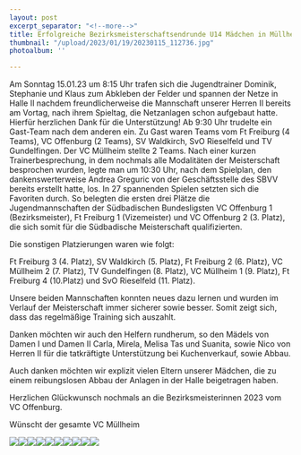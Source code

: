 ```yaml
---
layout: post
excerpt_separator: "<!--more-->"
title: Erfolgreiche Bezirksmeisterschaftsendrunde U14 Mädchen in Müllheim
thumbnail: "/upload/2023/01/19/20230115_112736.jpg"
photoalbum: ''

---
```

Am Sonntag 15.01.23 um 8:15 Uhr trafen sich die Jugendtrainer Dominik, Stephanie und Klaus zum Abkleben der Felder und spannen der Netze in Halle II nachdem freundlicherweise die Mannschaft unserer Herren II bereits am Vortag, nach ihrem Spieltag, die Netzanlagen schon aufgebaut hatte. Hierfür herzlichen Dank für die Unterstützung! Ab 9:30 Uhr trudelte ein Gast-Team nach dem anderen ein. Zu Gast waren Teams vom Ft Freiburg (4 Teams), VC Offenburg (2 Teams), SV Waldkirch, SvO Rieselfeld und TV Gundelfingen. Der VC Müllheim stellte 2 Teams. Nach einer kurzen Trainerbesprechung, in dem nochmals alle Modalitäten der Meisterschaft besprochen wurden, legte man um 10:30 Uhr, nach dem Spielplan, den dankenswerterweise Andrea Greguric von der Geschäftsstelle des SBVV bereits erstellt hatte, los. In 27 spannenden Spielen setzten sich die Favoriten durch. So belegten die ersten drei Plätze die Jugendmannschaften der Südbadischen Bundesligsten VC Offenburg 1 (Bezirksmeister), Ft Freiburg 1 (Vizemeister) und VC Offenburg 2 (3. Platz), die sich somit für die Südbadische Meisterschaft qualifizierten. 

Die sonstigen Platzierungen waren wie folgt: 

Ft Freiburg 3 (4. Platz), SV Waldkirch (5. Platz), Ft Freiburg 2 (6. Platz), VC Müllheim 2 (7. Platz), TV Gundelfingen (8. Platz), VC Müllheim 1 (9. Platz), Ft Freiburg 4 (10.Platz) und SvO Rieselfeld (11. Platz). 

Unsere beiden Mannschaften konnten neues dazu lernen und wurden im Verlauf der Meisterschaft immer sicherer sowie besser. Somit zeigt sich, dass das regelmäßige Training sich auszahlt. 

Danken möchten wir auch den Helfern rundherum, so den Mädels von Damen I und Damen II Carla, Mirela, Melisa Tas und Suanita, sowie Nico von Herren II für die tatkräftigte Unterstützung bei Kuchenverkauf, sowie Abbau. 

Auch danken möchten wir explizit vielen Eltern unserer Mädchen, die zu einem reibungslosen Abbau der Anlagen in der Halle beigetragen haben. 

Herzlichen Glückwunsch nochmals an die Bezirksmeisterinnen 2023 vom VC Offenburg. 

Wünscht der gesamte VC Müllheim

![](/upload/2023/01/19/20230115_161826.jpg)![](/upload/2023/01/19/20230115_145614.jpg)![](/upload/2023/01/19/20230115_143732.jpg)![](/upload/2023/01/19/20230115_142554.jpg)![](/upload/2023/01/19/20230115_142433.jpg)![](/upload/2023/01/19/20230115_142304.jpg)![](/upload/2023/01/19/20230115_142242.jpg)![](/upload/2023/01/19/20230115_135058.jpg)![](/upload/2023/01/19/20230115_133603.jpg)![](/upload/2023/01/19/20230115_104049.jpg)